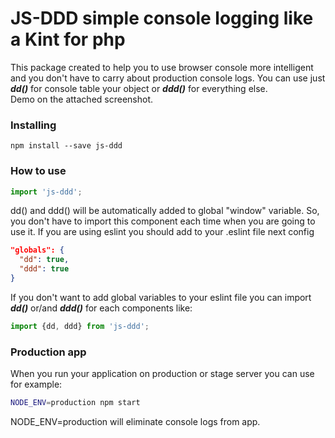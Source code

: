 # JS-DDD simple console logging like a Kint for php

This package created to help you to use browser console more intelligent and you don't have to carry about production console logs.
You can use just __*dd()*__ for console table your object or __*ddd()*__ for everything else.  
Demo on the attached screenshot.

### Installing
    npm install --save js-ddd
    
### How to use
```javascript
import 'js-ddd';
```
  dd() and ddd() will be automatically added to global "window" variable. So, you don't have to import this component each time when you are going to use it.
  If you are using eslint you should add to your .eslint file next config
```json
"globals": {
  "dd": true,
  "ddd": true
}
```
  If you don't want to add global variables to your eslint file you can import __*dd()*__ or/and __*ddd()*__ for each components like:
```javascript
import {dd, ddd} from 'js-ddd';
```
### Production app
When you run your application on production or stage server you can use for example:
```bash
NODE_ENV=production npm start
```
NODE_ENV=production will eliminate console logs from app.
